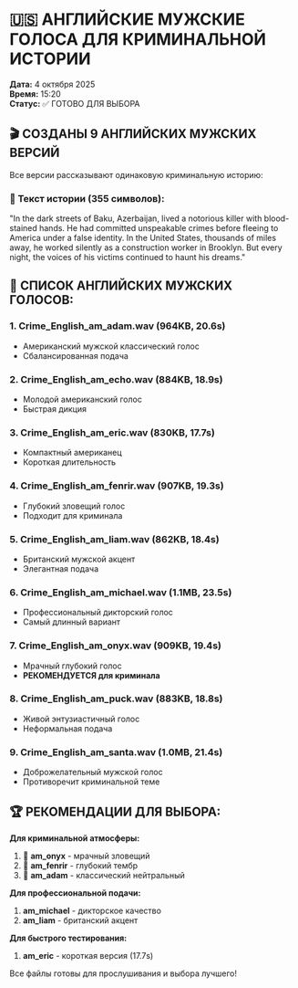 # 🇺🇸 АНГЛИЙСКИЕ МУЖСКИЕ ГОЛОСА ДЛЯ КРИМИНАЛЬНОЙ ИСТОРИИ

**Дата:** 4 октября 2025  
**Время:** 15:20  
**Статус:** ✅ ГОТОВО ДЛЯ ВЫБОРА

## 🎬 СОЗДАНЫ 9 АНГЛИЙСКИХ МУЖСКИХ ВЕРСИЙ

Все версии рассказывают одинаковую криминальную историю:

### 📖 Текст истории (355 символов):
"In the dark streets of Baku, Azerbaijan, lived a notorious killer with blood-stained hands. He had committed unspeakable crimes before fleeing to America under a false identity. In the United States, thousands of miles away, he worked silently as a construction worker in Brooklyn. But every night, the voices of his victims continued to haunt his dreams."

## 🎤 СПИСОК АНГЛИЙСКИХ МУЖСКИХ ГОЛОСОВ:

### 1. **Crime_English_am_adam.wav** (964KB, 20.6s)
- Американский мужской классический голос
- Сбалансированная подача

### 2. **Crime_English_am_echo.wav** (884KB, 18.9s)  
- Молодой американский голос
- Быстрая дикция

### 3. **Crime_English_am_eric.wav** (830KB, 17.7s)
- Компактный американец
- Короткая длительность

### 4. **Crime_English_am_fenrir.wav** (907KB, 19.3s)
- Глубокий зловещий голос
- Подходит для криминала

### 5. **Crime_English_am_liam.wav** (862KB, 18.4s)
- Британский мужской акцент
- Элегантная подача

### 6. **Crime_English_am_michael.wav** (1.1MB, 23.5s)
- Профессиональный дикторский голос
- Самый длинный вариант

### 7. **Crime_English_am_onyx.wav** (909KB, 19.4s)
- Мрачный глубокий голос  
- **РЕКОМЕНДУЕТСЯ для криминала**

### 8. **Crime_English_am_puck.wav** (883KB, 18.8s)
- Живой энтузиастичный голос
- Неформальная подача

### 9. **Crime_English_am_santa.wav** (1.0MB, 21.4s)
- Доброжелательный мужской голос
- Противоречит криминальной теме

## 🏆 РЕКОМЕНДАЦИИ ДЛЯ ВЫБОРА:

**Для криминальной атмосферы:**
1. 🥇 **am_onyx** - мрачный зловещий
2. 🥈 **am_fenrir** - глубокий тембр  
3. 🥉 **am_adam** - классический нейтральный

**Для профессиональной подачи:**
1. **am_michael** - дикторское качество
2. **am_liam** - британский акцент

**Для быстрого тестирования:**
1. **am_eric** - короткая версия (17.7s)

Все файлы готовы для прослушивания и выбора лучшего!
